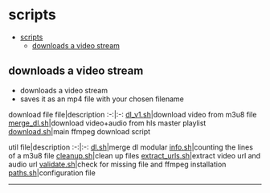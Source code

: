 # scripts

- [scripts](#scripts)
  - [downloads a video stream](#downloads-a-video-stream)

## downloads a video stream
- downloads a video stream
- saves it as an mp4 file with your chosen filename

download file
file|description
:-:|:-:
[dl_v1.sh](./download_stream/dl_v1.sh)|download video from m3u8 file
[merge_dl.sh](./download_stream/merge_dl.sh)|download video+audio from hls master playlist
[download.sh](./download_stream/lib/download.sh)|main ffmpeg download script


util
file|description
:-:|:-:
[dl.sh](./download_stream/dl.sh)|merge dl modular
[info.sh](./download_stream/info.sh)|counting the lines of a m3u8 file
[cleanup.sh](./download_stream/lib/cleanup.sh)|clean up files
[extract_urls.sh](./download_stream/lib/extract_urls.sh)|extract video url and audio url
[validate.sh](./download_stream/lib/validate.sh)|check for missing file and ffmpeg installation
[paths.sh](./download_stream/config/paths.sh)|configuration file


<!--
- includes safety checks to prevent errors
-->
<hr/>

<!--
<details>
<summary></summary>

### 
#### 

</details>
<hr/>
-->

